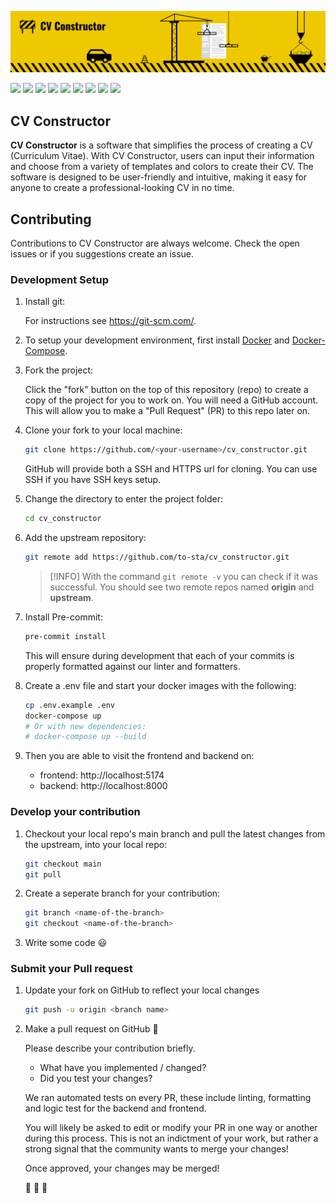 ![Alt text](docs/readme/Banner.png)

![](https://img.shields.io/badge/Python-informational?style=for-the-badge&logo=python&logoColor=white&color=black&labelColor=EEC800)
![](https://img.shields.io/badge/Django-informational?style=for-the-badge&logo=django&logoColor=white&color=black&labelColor=EEC800)
![](https://img.shields.io/badge/Svelte-informational?style=for-the-badge&logo=svelte&logoColor=white&color=black&labelColor=EEC800)
![](https://img.shields.io/badge/Tailwind_CSS-informational?style=for-the-badge&logo=tailwindcss&logoColor=white&color=black&labelColor=EEC800)
![](https://img.shields.io/badge/pre_commit-informational?style=for-the-badge&logo=pre-commit&logoColor=white&color=black&labelColor=EEC800)
![](https://img.shields.io/badge/prettier-informational?style=for-the-badge&logo=prettier&logoColor=white&color=black&labelColor=EEC800)
![](https://img.shields.io/badge/Figma-informational?style=for-the-badge&logo=figma&logoColor=white&color=black&labelColor=EEC800)
![](https://img.shields.io/badge/Docker-informational?style=for-the-badge&logo=docker&logoColor=white&color=black&labelColor=EEC800)
![](https://img.shields.io/badge/Ruff-informational?style=for-the-badge&logo=ruff&logoColor=white&color=black&labelColor=EEC800)

## CV Constructor

**CV Constructor** is a software that simplifies the process of creating a CV (Curriculum Vitae). With CV Constructor, users can input their information and choose from a variety of templates and colors to create their CV. The software is designed to be user-friendly and intuitive, making it easy for anyone to create a professional-looking CV in no time.


## Contributing

Contributions to CV Constructor are always welcome. Check the open issues or if you suggestions create an issue.

### Development Setup

1. Install git:

    For instructions see https://git-scm.com/.

2. To setup your development environment, first install [Docker](https://docs.docker.com/get-docker/) and [Docker-Compose](https://docs.docker.com/compose/).


2. Fork the project:

    Click the "fork" button on the top of this repository (repo) to create a copy of the project for you to work on. You will need a GitHub account. This will allow you to make a "Pull Request" (PR) to this repo later on.

3. Clone your fork to your local machine:

    ```bash
    git clone https://github.com/<your-username>/cv_constructor.git
    ```
    GitHub will provide both a SSH and HTTPS url for cloning.  You can use SSH if you have SSH keys setup.

4. Change the directory to enter the project folder:

    ```bash
    cd cv_constructor
    ```

5. Add the upstream repository:

    ```bash
    git remote add https://github.com/to-sta/cv_constructor.git
    ```

    >[!INFO]
    > With the command `git remote -v` you can check if it was successful. You should see two remote repos named **origin** and **upstream**.

6. Install Pre-commit:

    ```bash
    pre-commit install
    ```

    This will ensure during development that each of your commits is properly formatted against our linter and formatters.

7. Create a .env file and start your docker images with the following:

    ```bash
    cp .env.example .env
    docker-compose up
    # Or with new dependencies:
    # docker-compose up --build
    ```
8. Then you are able to visit the frontend and backend on:

    * frontend: http://localhost:5174
    * backend: http://localhost:8000

### Develop your contribution

1. Checkout your local repo's main branch and pull the latest changes from the upstream, into your local repo:

    ```bash
    git checkout main
    git pull
    ```

2. Create a seperate branch for your contribution:

    ```bash
    git branch <name-of-the-branch>
    git checkout <name-of-the-branch>
    ```

3. Write some code :smiley:


### Submit your Pull request

1. Update your fork on GitHub to reflect your local changes

    ```bash
    git push -u origin <branch name>
    ```

2. Make a pull request on GitHub :rocket:

    Please describe your contribution briefly.

    * What have you implemented / changed?
    * Did you test your changes?

    We ran automated tests on every PR, these include linting, formatting and logic test for the backend and frontend.

    You will likely be asked to edit or modify your PR in one way or another during this process. This is not an indictment of your work, but rather a strong signal that the community wants to merge your changes!

    Once approved, your changes may be merged!

    :tada: :tada: :tada:
